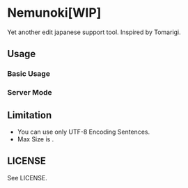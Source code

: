 # Nemunoki[WIP]

Yet another edit japanese support tool. Inspired by Tomarigi.

## Usage

### Basic Usage

### Server Mode

## Limitation

* You can use only UTF-8 Encoding Sentences.
* Max Size is .


## LICENSE

See LICENSE.